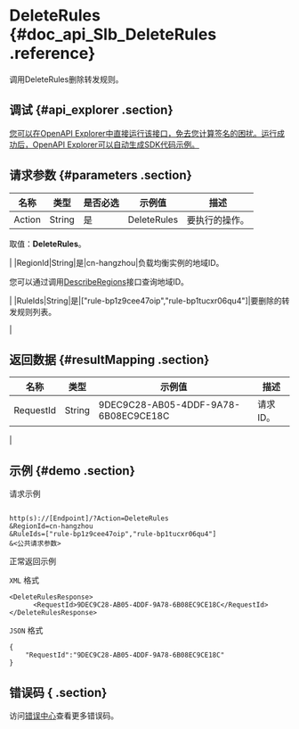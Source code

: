# DeleteRules {#doc_api_Slb_DeleteRules .reference}

调用DeleteRules删除转发规则。

## 调试 {#api_explorer .section}

[您可以在OpenAPI Explorer中直接运行该接口，免去您计算签名的困扰。运行成功后，OpenAPI Explorer可以自动生成SDK代码示例。](https://api.aliyun.com/#product=Slb&api=DeleteRules&type=RPC&version=2014-05-15)

## 请求参数 {#parameters .section}

|名称|类型|是否必选|示例值|描述|
|--|--|----|---|--|
|Action|String|是|DeleteRules|要执行的操作。

 取值：**DeleteRules**。

 |
|RegionId|String|是|cn-hangzhou|负载均衡实例的地域ID。

 您可以通过调用[DescribeRegions](~~27584~~)接口查询地域ID。

 |
|RuleIds|String|是|\["rule-bp1z9cee47oip","rule-bp1tucxr06qu4"\]|要删除的转发规则列表。

 |

## 返回数据 {#resultMapping .section}

|名称|类型|示例值|描述|
|--|--|---|--|
|RequestId|String|9DEC9C28-AB05-4DDF-9A78-6B08EC9CE18C|请求ID。

 |

## 示例 {#demo .section}

请求示例

``` {#request_demo}

http(s)://[Endpoint]/?Action=DeleteRules
&RegionId=cn-hangzhou
&RuleIds=["rule-bp1z9cee47oip","rule-bp1tucxr06qu4"]
&<公共请求参数>

```

正常返回示例

`XML` 格式

``` {#xml_return_success_demo}
<DeleteRulesResponse>
      <RequestId>9DEC9C28-AB05-4DDF-9A78-6B08EC9CE18C</RequestId>
</DeleteRulesResponse>
```

`JSON` 格式

``` {#json_return_success_demo}
{
	"RequestId":"9DEC9C28-AB05-4DDF-9A78-6B08EC9CE18C"
}
```

## 错误码 { .section}

访问[错误中心](https://error-center.alibabacloud.com/status/product/Slb)查看更多错误码。


